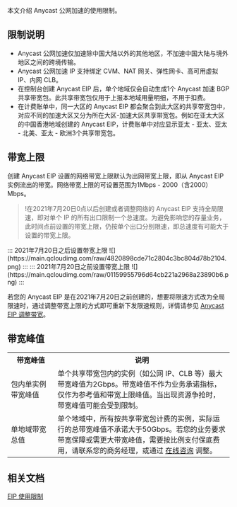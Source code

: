 本文介绍 Anycast 公网加速的使用限制。

## 限制说明
- Anycast 公网加速仅加速除中国大陆以外的其他地区，不加速中国大陆与境外地区之间的跨境传输。
- Anycast 公网加速 IP 支持绑定 CVM、NAT 网关、弹性网卡、高可用虚拟 IP、内网 CLB。
- 在控制台创建 Anycast EIP 后，单个地域仅会自动生成1个 Anycast 加速 BGP 共享带宽包。此共享带宽包仅用于上报本地域用量明细，不用于扣费。
- 在计费账单中，同一大区的 Anycast EIP 都会聚合到此大区的共享带宽包中，对应不同的加速大区又分为所在大区-加速大区共享带宽包。例如在亚太大区的中国香港地域创建的 Anycast EIP，计费账单中对应显示亚太 - 亚太、亚太 - 北美、亚太 - 欧洲3个共享带宽包。

## 带宽上限
创建 Anycast EIP 设置的网络带宽上限默认为出网带宽上限，即从 Anycast EIP 实例流出的带宽。网络带宽上限的可设置范围为1Mbps - 2000（含2000）Mbps。
>!在2021年7月20日0点以后创建或者调整网络的 Anycast EIP 支持全局限速，即对单个 IP 的所有出口限制一个总速度。为避免影响您的存量业务，此时间点前设置的带宽上限，仍按单个出口分别限速，即总速度有可能大于设置的带宽上限。
<dx-tabs>
::: 2021年7月20日之后设置带宽上限
![](https://main.qcloudimg.com/raw/4820898cde71c2804c3bc804d78b2104.png)
:::
::: 2021年7月20日之前设置带宽上限
![](https://main.qcloudimg.com/raw/01159955796d64cb221a2968a23890b6.png)
:::
</dx-tabs>

若您的 Anycast EIP 是在2021年7月20日之前创建的，想要将限速方式改为全局限速时，通过调整带宽上限的方式即可重新下发限速规则，详情请参见 [Anycast EIP 调整带宽](https://cloud.tencent.com/document/product/1199/41705#.E8.B0.83.E6.95.B4.E5.B8.A6.E5.AE.BD)。

## 带宽峰值
<table>
<tr>
<th width="21%">带宽峰值</th><th>说明</th>
</tr>
<tr>
<td>包内单实例带宽峰值</td>
 <td>单个共享带宽包内的实例（如公网 IP、CLB 等）最大带宽峰值为2Gbps。带宽峰值不作为业务承诺指标，仅作为参考值和带宽上限峰值。当出现资源争抢时，带宽峰值可能会受到限制。</td>
</tr>
<tr>
<td>单地域带宽总值</td>
 <td>单个地域中，所有按共享带宽包计费的实例，实际运行的总带宽峰值不承诺大于50Gbps。若您的业务要求带宽保障或需更大带宽峰值，需要按比例支付保底费用，请联系您的商务经理，或通过 <a href="https://cloud.tencent.com/online-service?from=connect-us">在线咨询</a> 调整。</td>
</tr>
</table>

## 相关文档
[EIP 使用限制](https://cloud.tencent.com/document/product/1199/41648)

